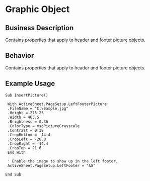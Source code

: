# Graphic Object

## Business Description
Contains properties that apply to header and footer picture objects.

## Behavior
Contains properties that apply to header and footer picture objects.

## Example Usage
```vba
Sub InsertPicture() 
 
 With ActiveSheet.PageSetup.LeftFooterPicture 
 .FileName = "C:\Sample.jpg" 
 .Height = 275.25 
 .Width = 463.5 
 .Brightness = 0.36 
 .ColorType = msoPictureGrayscale 
 .Contrast = 0.39 
 .CropBottom = -14.4 
 .CropLeft = -28.8 
 .CropRight = -14.4 
 .CropTop = 21.6 
 End With 
 
 ' Enable the image to show up in the left footer. 
 ActiveSheet.PageSetup.LeftFooter = "&G" 
 
End Sub
```